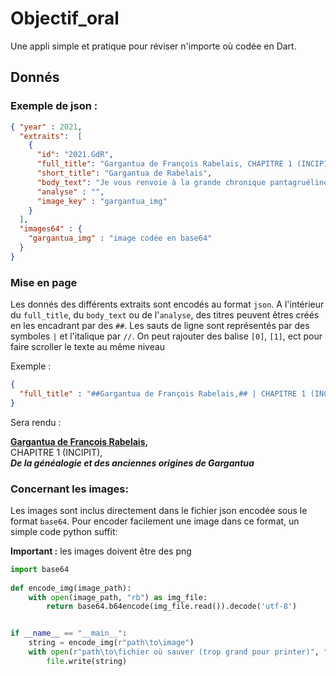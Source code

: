 # Objectif_oral

Une appli simple et pratique pour réviser n'importe où codée en Dart.


## Donnés

### Exemple de json :

```json
{ "year" : 2021,
  "extraits":  [
    {
      "id": "2021.GdR",
      "full_title": "Gargantua de François Rabelais, CHAPITRE 1 (INCIPIT), De la généalogie et des anciennes origines de Gargantua",
      "short_title": "Gargantua de Rabelais",
      "body_text": "Je vous renvoie à la grande chronique pantagruéline pour retrouver la généalogie et l’ancien temps dont nous est venu Gargantua. Vous y apprendrez plus longuement comment les géants naquirent en ce monde et comment, en ligne directe, en est descendu Gargantua, père de Pantagruel ; vous ne vous fâcherez pas si, pour l’heure, je m’en abstiens ; et pourtant la chose est si belle que, plus on la répéterait, plus elle plairait à vos Seigneuries : vous avez la caution de Flaccus, qui déclare que certains propos tels que ceux-ci sont d’autant plus délectables qu’on les redit plus souvent.\\n     Plût à Dieu que tout le monde connût aussi certainement sa généalogie depuis l’arche de Noé jusqu’à notre époque ! Je crois qu’il y a aujourd’hui beaucoup d’empereurs, de rois, de ducs, de princes et de papes ici-bas, qui descendent de quelques porteurs de reliquailles et de hottes, et qu’à l\\'inverse nombreux sont les gueux de l’hospice, souffreteux et misérables, qui descendent du sang et de la lignée de grands rois et empereurs [...].",
      "analyse" : "",
      "image_key" : "gargantua_img"
    }
  ],
  "images64" : {
    "gargantua_img" : "image codée en base64"
  }
}
```

### Mise en page
Les donnés des différents extraits sont encodés au format `json`.
A l'intérieur du `full_title`, du `body_text` ou de l'`analyse`, des titres peuvent êtres créés en les encadrant par des `##`.
Les sauts de ligne sont représentés par des symboles ` | ` et l'italique par `//`.
On peut rajouter des balise `[0]`, `[1]`, ect pour faire scroller le texte au même niveau

Exemple :
```json
{
  "full_title" : "##Gargantua de François Rabelais,## | CHAPITRE 1 (INCIPIT), | //De la généalogie et des anciennes origines de Gargantua//"
}
```
Sera rendu :

<u>**Gargantua de François Rabelais,**</u></br>
CHAPITRE 1 (INCIPIT),</br>
***De la généalogie et des anciennes origines de Gargantua***</br>

### Concernant les images: 
Les images sont inclus directement dans le fichier json encodée sous le format `base64`. Pour encoder facilement une image dans ce format, un simple code python suffit:

**Important :** les images doivent être des png
```python
import base64
 
def encode_img(image_path):
    with open(image_path, "rb") as img_file:
        return base64.b64encode(img_file.read()).decode('utf-8')


if __name__ == "__main__":
    string = encode_img(r"path\to\image")
    with open(r"path\to\fichier où sauver (trop grand pour printer)", "w") as file:
        file.write(string)
```